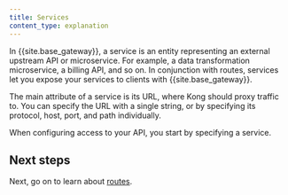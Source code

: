 ```yaml
---
title: Services
content_type: explanation
---
```


In {{site.base_gateway}}, a service is an entity representing an external upstream API or microservice. For example, a data transformation microservice, a billing API, and so on. In conjunction with routes, services let you expose your services to clients with {{site.base_gateway}}.

The main attribute of a service is its URL, where Kong should proxy traffic to. You can specify the URL with a single string, or by specifying its protocol, host, port, and path individually.

When configuring access to your API, you start by specifying a service. 

## Next steps

Next, go on to learn about [routes](gateway/latest/understanding-kong/key-concepts/routes).